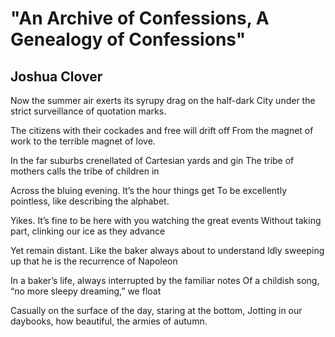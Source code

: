 # "An Archive of Confessions, A Genealogy of Confessions"
## Joshua Clover
Now the summer air exerts its syrupy drag on the half-dark
City under the strict surveillance of quotation marks.

The citizens with their cockades and free will drift off
From the magnet of work to the terrible magnet of love.

In the far suburbs crenellated of Cartesian yards and gin
The tribe of mothers calls the tribe of children in

Across the bluing evening. It’s the hour things get
To be excellently pointless, like describing the alphabet.

Yikes. It’s fine to be here with you watching the great events
Without taking part, clinking our ice as they advance

Yet remain distant. Like the baker always about to understand
Idly sweeping up that he is the recurrence of Napoleon

In a baker’s life, always interrupted by the familiar notes
Of a childish song, “no more sleepy dreaming,” we float

Casually on the surface of the day, staring at the bottom,
Jotting in our daybooks, how beautiful, the armies of autumn.